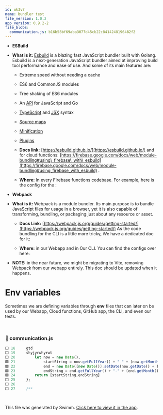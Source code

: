 ```yaml
---
id: uk3v7
name: bundler test
file_version: 1.0.2
app_version: 0.9.2-2
file_blobs:
  communication.js: b16b58bf69aba3077d45cb22c8414248196482f2
---
```


*   **ESBuild**
    
*   **What is it:** [Esbuild](https://esbuild.github.io/) is a blazing fast JavaScript bundler built with Golang. Esbuild is a next-generation JavaScript bundler aimed at improving build tool performance and ease of use. And some of its main features are:
    
    *   Extreme speed without needing a cache
        
    *   ES6 and CommonJS modules
        
    *   Tree shaking of ES6 modules
        
    *   An [API](https://esbuild.github.io/api/) for JavaScript and Go
        
    *   [TypeScript](https://esbuild.github.io/content-types/#typescript) and [JSX](https://esbuild.github.io/content-types/#jsx) syntax
        
    *   [Source maps](https://esbuild.github.io/api/#sourcemap)
        
    *   [Minification](https://esbuild.github.io/api/#minify)
        
    *   [Plugins](https://esbuild.github.io/plugins/)
        
    *   **Docs link:** [https://esbuild.github.io/](https://esbuild.github.io/) and for cloud functions: [https://firebase.google.com/docs/web/module-bundling#using\_firebase\_with\_esbuild](https://firebase.google.com/docs/web/module-bundling#using_firebase_with_esbuild) .
        
    *   **Where:** In every Firebase functions codebase. For example, here is the config for the :
        

*   **Webpack**
    

*   **What is it:** Webpack is a module bundler. Its main purpose is to bundle JavaScript files for usage in a browser, yet it is also capable of transforming, bundling, or packaging just about any resource or asset.
    
    *   **Docs Link:** [https://webpack.js.org/guides/getting-started/](https://webpack.js.org/guides/getting-started/) As the code bundling for the CLI is a little more tricky, We have a dedicated doc for it:
        
    *   **Where:** in our Webapp and in Our CLI. You can find the configs over here:
        
*   **NOTE:** in the near future, we might be migrating to Vite, removing Webpack from our webapp entirely. This doc should be updated when it happens.
    

# Env variables




Sometimes we are defining variables through **env** files that can later on be used by our Webapp, Cloud functions, GitHub app, the CLI, and even our tests.




<br/>

<!-- NOTE-swimm-snippet: the lines below link your snippet to Swimm -->
### 📄 communication.js
```javascript
⬜ 18     gtd
⬜ 19     shyjyrwhyrwt
⬜ 20         let now = new Date(),
🟩 21             startString = now.getFullYear() + "-" + (now.getMonth() + 1) + "-" + (now.getDate()),
🟩 22             end = new Date((new Date()).setDate(now.getDate() + (range || 7))),
🟩 23             endString = end.getFullYear() + "-" + (end.getMonth() + 1) + "-" + (end.getDate());
🟩 24         return [startString,endString]
⬜ 25     };
⬜ 26     
⬜ 27     /**
```

<br/>

This file was generated by Swimm. [Click here to view it in the app](http://localhost:5000/repos/ls4DA2fLasmQuEbT4ipw/docs/uk3v7).